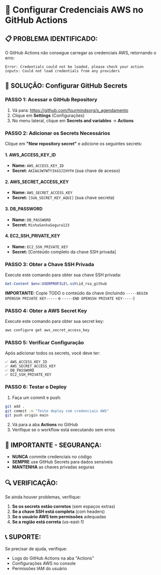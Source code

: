 # 🔐 Configurar Credenciais AWS no GitHub Actions

## 📋 **PROBLEMA IDENTIFICADO:**
O GitHub Actions não consegue carregar as credenciais AWS, retornando o erro:
```
Error: Credentials could not be loaded, please check your action inputs: Could not load credentials from any providers
```

## 🔧 **SOLUÇÃO: Configurar GitHub Secrets**

### **PASSO 1: Acessar o GitHub Repository**
1. Vá para: https://github.com/fourmindsorg/s_agendamento
2. Clique em **Settings** (Configurações)
3. No menu lateral, clique em **Secrets and variables** → **Actions**

### **PASSO 2: Adicionar os Secrets Necessários**

Clique em **"New repository secret"** e adicione os seguintes secrets:

#### **1. AWS_ACCESS_KEY_ID**
- **Name:** `AWS_ACCESS_KEY_ID`
- **Secret:** `AKIAUJW7WTY3X43JIHYFH` (sua chave de acesso)

#### **2. AWS_SECRET_ACCESS_KEY**
- **Name:** `AWS_SECRET_ACCESS_KEY`
- **Secret:** `[SUA_SECRET_KEY_AQUI]` (sua chave secreta)

#### **3. DB_PASSWORD**
- **Name:** `DB_PASSWORD`
- **Secret:** `MinhaSenhaSegura123`

#### **4. EC2_SSH_PRIVATE_KEY**
- **Name:** `EC2_SSH_PRIVATE_KEY`
- **Secret:** [Conteúdo completo da chave SSH privada]

### **PASSO 3: Obter a Chave SSH Privada**

Execute este comando para obter sua chave SSH privada:

```powershell
Get-Content $env:USERPROFILE\.ssh\id_rsa_github
```

**IMPORTANTE:** Copie TODO o conteúdo da chave (incluindo `-----BEGIN OPENSSH PRIVATE KEY-----` e `-----END OPENSSH PRIVATE KEY-----`)

### **PASSO 4: Obter a AWS Secret Key**

Execute este comando para obter sua secret key:

```powershell
aws configure get aws_secret_access_key
```

### **PASSO 5: Verificar Configuração**

Após adicionar todos os secrets, você deve ter:

```
✅ AWS_ACCESS_KEY_ID
✅ AWS_SECRET_ACCESS_KEY  
✅ DB_PASSWORD
✅ EC2_SSH_PRIVATE_KEY
```

### **PASSO 6: Testar o Deploy**

1. Faça um commit e push:
```bash
git add .
git commit -m "Teste deploy com credenciais AWS"
git push origin main
```

2. Vá para a aba **Actions** no GitHub
3. Verifique se o workflow está executando sem erros

## 🚨 **IMPORTANTE - SEGURANÇA:**

- **NUNCA** commite credenciais no código
- **SEMPRE** use GitHub Secrets para dados sensíveis
- **MANTENHA** as chaves privadas seguras

## 🔍 **VERIFICAÇÃO:**

Se ainda houver problemas, verifique:

1. **Se os secrets estão corretos** (sem espaços extras)
2. **Se a chave SSH está completa** (com headers)
3. **Se o usuário AWS tem permissões** adequadas
4. **Se a região está correta** (us-east-1)

## 📞 **SUPORTE:**

Se precisar de ajuda, verifique:
- Logs do GitHub Actions na aba "Actions"
- Configurações AWS no console
- Permissões IAM do usuário
